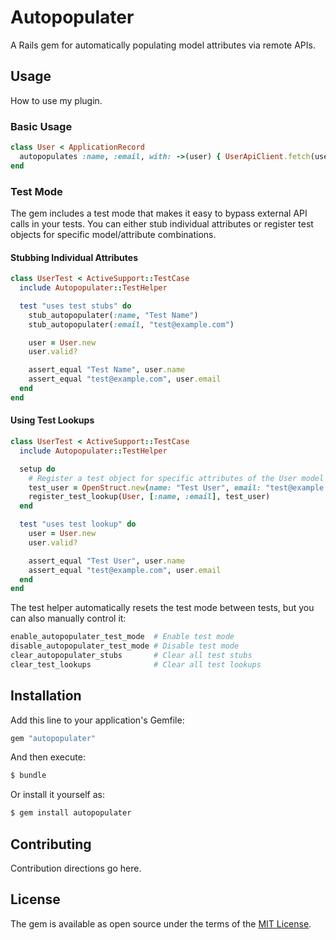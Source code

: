# Autopopulater
A Rails gem for automatically populating model attributes via remote APIs.

## Usage
How to use my plugin.

### Basic Usage
```ruby
class User < ApplicationRecord
  autopopulates :name, :email, with: ->(user) { UserApiClient.fetch(user) }
end
```

### Test Mode
The gem includes a test mode that makes it easy to bypass external API calls in your tests. You can either stub individual attributes or register test objects for specific model/attribute combinations.

#### Stubbing Individual Attributes
```ruby
class UserTest < ActiveSupport::TestCase
  include Autopopulater::TestHelper

  test "uses test stubs" do
    stub_autopopulater(:name, "Test Name")
    stub_autopopulater(:email, "test@example.com")

    user = User.new
    user.valid?

    assert_equal "Test Name", user.name
    assert_equal "test@example.com", user.email
  end
end
```

#### Using Test Lookups
```ruby
class UserTest < ActiveSupport::TestCase
  include Autopopulater::TestHelper

  setup do
    # Register a test object for specific attributes of the User model
    test_user = OpenStruct.new(name: "Test User", email: "test@example.com")
    register_test_lookup(User, [:name, :email], test_user)
  end

  test "uses test lookup" do
    user = User.new
    user.valid?

    assert_equal "Test User", user.name
    assert_equal "test@example.com", user.email
  end
end
```

The test helper automatically resets the test mode between tests, but you can also manually control it:

```ruby
enable_autopopulater_test_mode  # Enable test mode
disable_autopopulater_test_mode # Disable test mode
clear_autopopulater_stubs       # Clear all test stubs
clear_test_lookups              # Clear all test lookups
```

## Installation
Add this line to your application's Gemfile:

```ruby
gem "autopopulater"
```

And then execute:
```bash
$ bundle
```

Or install it yourself as:
```bash
$ gem install autopopulater
```

## Contributing
Contribution directions go here.

## License
The gem is available as open source under the terms of the [MIT License](https://opensource.org/licenses/MIT).
